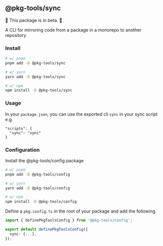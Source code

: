 ## @pkg-tools/sync

🚧 This package is in beta. 🚧

A CLI for mirroring code from a package in a monorepo to another repository

### Install

```bash
# w/ pnpm
pnpm add -D @pkg-tools/sync

# w/ yarn
yarn add -D @pkg-tools/sync

# w/ npm
npm install -D @pkg-tools/sync
```

### Usage

In your `package.json`, you can use the exported cli `sync` in your sync script e.g.

```
"scripts": {
  "sync": "sync"
}
```

### Configuration

Install the @pkg-tools/config package

```bash
# w/ pnpm
pnpm add -D @pkg-tools/config

# w/ yarn
yarn add -D @pkg-tools/config

# w/ npm
npm install -D @pkg-tools/config
```

Define a `pkg.config.ts` in the root of your package and add the following.

```ts
import { definePkgToolsConfig } from '@pkg-tools/config';

export default definePkgToolsConfig({
  sync: {...},
});

```
